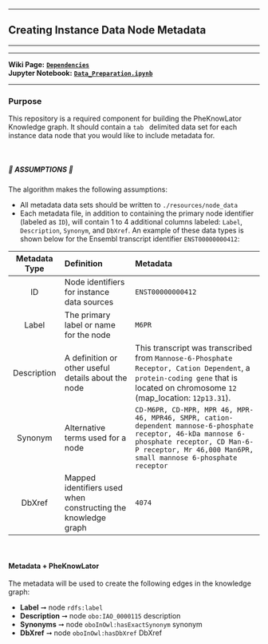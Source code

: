 ***
## Creating Instance Data Node Metadata  
***
***

**Wiki Page:** **[`Dependencies`](https://github.com/callahantiff/PheKnowLator/wiki/Dependencies)**  
**Jupyter Notebook:** **[`Data_Preparation.ipynb`](https://github.com/callahantiff/PheKnowLator/blob/master/Data_Preparation.ipynb)**  

___

### Purpose
This repository is a required component for building the PheKnowLator Knowledge graph. It should contain a `tab
` delimited data set for each instance data node that you would like to include metadata for.

<br>

##### 🛑 ASSUMPTIONS 🛑  
The algorithm makes the following assumptions:
- All metadata data sets should be written to `./resources/node_data`
- Each metadata file, in addition to containing the primary node identifier (labeled as `ID`), will contain 1 to 4
 additional columns labeled: `Label`, `Description`, `Synonym`, and `DbXref`. An example of these data types is shown
  below for the Ensembl transcript identifier `ENST00000000412`:  

| **Metadata Type** | **Definition** | **Metadata**  | 
| :---: | :--- | :--- | 
| ID | Node identifiers for instance data sources | `ENST00000000412` |
| Label | The primary label or name for the node | `M6PR` |       
| Description | A definition or other useful details about the node | This transcript was transcribed from `Mannose-6-Phosphate Receptor, Cation Dependent`, a `protein-coding gene` that is located on chromosome `12` (map_location: `12p13.31`). |        
| Synonym | Alternative terms used for a node | `CD-M6PR, CD-MPR, MPR 46, MPR-46, MPR46, SMPR, cation-dependent mannose-6-phosphate receptor, 46-kDa mannose 6-phosphate receptor, CD Man-6-P receptor, Mr 46,000 Man6PR, small mannose 6-phosphate receptor` |        
| DbXref | Mapped identifiers used when constructing the knowledge graph | `4074` |    

<br>

#### Metadata + PheKnowLator
The metadata will be used to create the following edges in the knowledge graph:  
- **Label** ➞ node `rdfs:label`  
- **Description** ➞ node `obo:IAO_0000115` description 
- **Synonyms** ➞ node `oboInOwl:hasExactSynonym` synonym 
- **DbXref** ➞ node `oboInOwl:hasDbXref` DbXref  